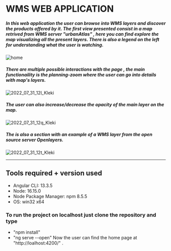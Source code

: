 # WMS WEB APPLICATION

##### In this web application the user can browse into WMS layers and discover the products offered by it. The first view presented consist in a map retrived from WMS server "urbanAtlas" , here you can find explore the map visualizing all the present layers. There is also a legend on the left for understanding what the user is watching.


![home](https://user-images.githubusercontent.com/72390465/182045180-4b82b99a-58ce-4a5c-b7ef-7f8d67a496dc.png)

##### There are multiple possible interactions with the page , the main functionaility is the planning-zoom where the user can go into details with map's layers.

![2022_07_31_12l_Kleki](https://user-images.githubusercontent.com/72390465/182045426-df519403-a48b-4600-8af8-e2608332e229.png)

##### The user can also increase/decrease the opacity of the main layer on the map.

![2022_07_31_12q_Kleki](https://user-images.githubusercontent.com/72390465/182045610-124a93d3-34f5-4ca9-bdda-ecb97e43a23f.png)

##### The is also a section with an example of a WMS layer from the open source server Openlayers.

![2022_07_31_12t_Kleki](https://user-images.githubusercontent.com/72390465/182045735-bd91e0b5-33f6-4d4c-9edc-18ef6f8cd7a8.png)

****************************
## Tools required + version used
 - Angular CLI: 13.3.5
 - Node: 16.15.0
 - Node Package Manager: npm 8.5.5
 - OS: win32 x64

### To run the project on localhost just clone the repository and type 
 - "npm install" 
 - "ng serve --open"
Now the user can find the home page at "http://loalhost:4200/" .
